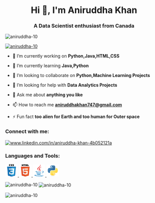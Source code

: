 <h1 align="center">Hi 👋, I'm Aniruddha Khan</h1>
<h3 align="center">A Data Scientist enthusiast from Canada</h3>

<p align="left"> <img src="https://komarev.com/ghpvc/?username=aniruddha-10&label=Profile%20views&color=0e75b6&style=flat" alt="aniruddha-10" /> </p>

<p align="left"> <a href="https://github.com/ryo-ma/github-profile-trophy"><img src="https://github-profile-trophy.vercel.app/?username=aniruddha-10" alt="aniruddha-10" /></a> </p>

- 🔭 I’m currently working on **Python,Java,HTML,CSS**

- 🌱 I’m currently learning **Java,Python**

- 👯 I’m looking to collaborate on **Python,Machine Learning Projects**

- 🤝 I’m looking for help with **Data Analytics Projects**

- 💬 Ask me about **anything you like**

- 📫 How to reach me **aniruddhakhan747@gmail.com**

- ⚡ Fun fact **too alien for Earth and too human for Outer space**

<h3 align="left">Connect with me:</h3>
<p align="left">
<a href="https://linkedin.com/in/www.linkedin.com/in/aniruddha-khan-4b052121a" target="blank"><img align="center" src="https://raw.githubusercontent.com/rahuldkjain/github-profile-readme-generator/master/src/images/icons/Social/linked-in-alt.svg" alt="www.linkedin.com/in/aniruddha-khan-4b052121a" height="30" width="40" /></a>
</p>

<h3 align="left">Languages and Tools:</h3>
<p align="left"> <a href="https://www.w3schools.com/css/" target="_blank" rel="noreferrer"> <img src="https://raw.githubusercontent.com/devicons/devicon/master/icons/css3/css3-original-wordmark.svg" alt="css3" width="40" height="40"/> </a> <a href="https://www.w3.org/html/" target="_blank" rel="noreferrer"> <img src="https://raw.githubusercontent.com/devicons/devicon/master/icons/html5/html5-original-wordmark.svg" alt="html5" width="40" height="40"/> </a> <a href="https://www.java.com" target="_blank" rel="noreferrer"> <img src="https://raw.githubusercontent.com/devicons/devicon/master/icons/java/java-original.svg" alt="java" width="40" height="40"/> </a> <a href="https://www.python.org" target="_blank" rel="noreferrer"> <img src="https://raw.githubusercontent.com/devicons/devicon/master/icons/python/python-original.svg" alt="python" width="40" height="40"/> </a> </p>

<p><img align="left" src="https://github-readme-stats.vercel.app/api/top-langs?username=aniruddha-10&show_icons=true&locale=en&layout=compact" alt="aniruddha-10" /></p>

<p>&nbsp;<img align="center" src="https://github-readme-stats.vercel.app/api?username=aniruddha-10&show_icons=true&locale=en" alt="aniruddha-10" /></p>

<p><img align="center" src="https://github-readme-streak-stats.herokuapp.com/?user=aniruddha-10&" alt="aniruddha-10" /></p>
